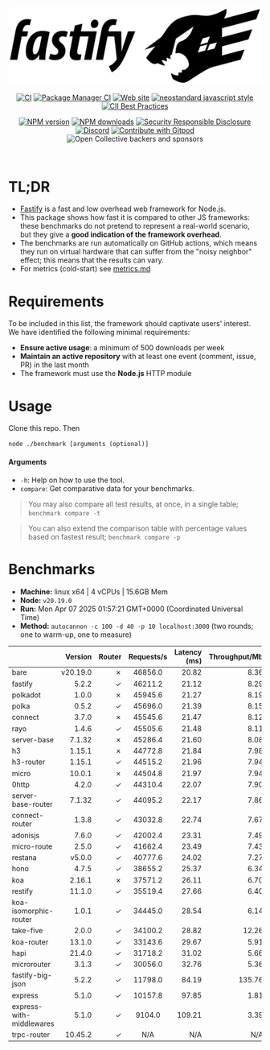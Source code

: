 <div align="center"> <a href="https://fastify.dev/">
    <img
      src="https://github.com/fastify/graphics/raw/HEAD/fastify-landscape-outlined.svg"
      width="650"
      height="auto"
    />
  </a>
</div>

<div align="center">

[![CI](https://github.com/fastify/fastify/actions/workflows/ci.yml/badge.svg?branch=main)](https://github.com/fastify/fastify/actions/workflows/ci.yml)
[![Package Manager
CI](https://github.com/fastify/fastify/actions/workflows/package-manager-ci.yml/badge.svg?branch=main)](https://github.com/fastify/fastify/actions/workflows/package-manager-ci.yml)
[![Web
site](https://github.com/fastify/fastify/actions/workflows/website.yml/badge.svg?branch=main)](https://github.com/fastify/fastify/actions/workflows/website.yml)
[![neostandard javascript style](https://img.shields.io/badge/code_style-neostandard-brightgreen?style=flat)](https://github.com/neostandard/neostandard)
[![CII Best Practices](https://bestpractices.coreinfrastructure.org/projects/7585/badge)](https://bestpractices.coreinfrastructure.org/projects/7585)

</div>

<div align="center">

[![NPM
version](https://img.shields.io/npm/v/fastify.svg?style=flat)](https://www.npmjs.com/package/fastify)
[![NPM
downloads](https://img.shields.io/npm/dm/fastify.svg?style=flat)](https://www.npmjs.com/package/fastify)
[![Security Responsible
Disclosure](https://img.shields.io/badge/Security-Responsible%20Disclosure-yellow.svg)](https://github.com/fastify/fastify/blob/main/SECURITY.md)
[![Discord](https://img.shields.io/discord/725613461949906985)](https://discord.gg/fastify)
[![Contribute with Gitpod](https://img.shields.io/badge/Contribute%20with-Gitpod-908a85?logo=gitpod&color=blue)](https://gitpod.io/#https://github.com/fastify/fastify)
![Open Collective backers and sponsors](https://img.shields.io/opencollective/all/fastify)

</div>

<br />

# TL;DR

* [Fastify](https://github.com/fastify/fastify) is a fast and low overhead web framework for Node.js.
* This package shows how fast it is compared to other JS frameworks: these benchmarks do not pretend to represent a real-world scenario, but they give a **good indication of the framework overhead**.
* The benchmarks are run automatically on GitHub actions, which means they run on virtual hardware that can suffer from the "noisy neighbor" effect; this means that the results can vary.
* For metrics (cold-start) see [metrics.md](./METRICS.md)

# Requirements

To be included in this list, the framework should captivate users' interest. We have identified the following minimal requirements:
- **Ensure active usage**: a minimum of 500 downloads per week
- **Maintain an active repository** with at least one event (comment, issue, PR) in the last month
- The framework must use the **Node.js** HTTP module

# Usage

Clone this repo. Then

```
node ./benchmark [arguments (optional)]
```

#### Arguments

* `-h`: Help on how to use the tool.
* `compare`: Get comparative data for your benchmarks.

> You may also compare all test results, at once, in a single table; `benchmark compare -t`

> You can also extend the comparison table with percentage values based on fastest result; `benchmark compare -p`
# Benchmarks

* __Machine:__ linux x64 | 4 vCPUs | 15.6GB Mem
* __Node:__ `v20.19.0`
* __Run:__ Mon Apr 07 2025 01:57:21 GMT+0000 (Coordinated Universal Time)
* __Method:__ `autocannon -c 100 -d 40 -p 10 localhost:3000` (two rounds; one to warm-up, one to measure)

|                          | Version  | Router | Requests/s | Latency (ms) | Throughput/Mb |
| :--                      | --:      | --:    | :-:        | --:          | --:           |
| bare                     | v20.19.0 | ✗      | 46856.0    | 20.82        | 8.36          |
| fastify                  | 5.2.2    | ✓      | 46211.2    | 21.12        | 8.29          |
| polkadot                 | 1.0.0    | ✗      | 45945.6    | 21.27        | 8.19          |
| polka                    | 0.5.2    | ✓      | 45696.0    | 21.39        | 8.15          |
| connect                  | 3.7.0    | ✗      | 45545.6    | 21.47        | 8.12          |
| rayo                     | 1.4.6    | ✓      | 45505.6    | 21.48        | 8.11          |
| server-base              | 7.1.32   | ✗      | 45286.4    | 21.60        | 8.08          |
| h3                       | 1.15.1   | ✗      | 44772.8    | 21.84        | 7.98          |
| h3-router                | 1.15.1   | ✓      | 44515.2    | 21.96        | 7.94          |
| micro                    | 10.0.1   | ✗      | 44504.8    | 21.97        | 7.94          |
| 0http                    | 4.2.0    | ✓      | 44310.4    | 22.07        | 7.90          |
| server-base-router       | 7.1.32   | ✓      | 44095.2    | 22.17        | 7.86          |
| connect-router           | 1.3.8    | ✓      | 43032.8    | 22.74        | 7.67          |
| adonisjs                 | 7.6.0    | ✓      | 42002.4    | 23.31        | 7.49          |
| micro-route              | 2.5.0    | ✓      | 41662.4    | 23.49        | 7.43          |
| restana                  | v5.0.0   | ✓      | 40777.6    | 24.02        | 7.27          |
| hono                     | 4.7.5    | ✓      | 38655.2    | 25.37        | 6.34          |
| koa                      | 2.16.1   | ✗      | 37571.2    | 26.11        | 6.70          |
| restify                  | 11.1.0   | ✓      | 35519.4    | 27.66        | 6.40          |
| koa-isomorphic-router    | 1.0.1    | ✓      | 34445.0    | 28.54        | 6.14          |
| take-five                | 2.0.0    | ✓      | 34100.2    | 28.82        | 12.26         |
| koa-router               | 13.1.0   | ✓      | 33143.6    | 29.67        | 5.91          |
| hapi                     | 21.4.0   | ✓      | 31718.2    | 31.02        | 5.66          |
| microrouter              | 3.1.3    | ✓      | 30056.0    | 32.76        | 5.36          |
| fastify-big-json         | 5.2.2    | ✓      | 11798.0    | 84.19        | 135.76        |
| express                  | 5.1.0    | ✓      | 10157.8    | 97.85        | 1.81          |
| express-with-middlewares | 5.1.0    | ✓      | 9104.0     | 109.21       | 3.39          |
| trpc-router              | 10.45.2  | ✓      | N/A        | N/A          | N/A           |
